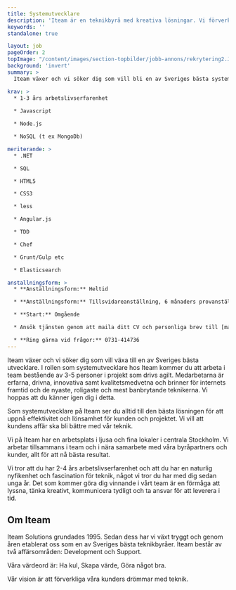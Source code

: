 ```yaml
---
title: Systemutvecklare
description: 'Iteam är en teknikbyrå med kreativa lösningar. Vi förverkligar dina idéer.'
keywords: ''
standalone: true

layout: job
pageOrder: 2
topImage: "/content/images/section-topbilder/jobb-annons/rekrytering2.JPG"
background: 'invert'
summary: >
  Iteam växer och vi söker dig som vill bli en av Sveriges bästa systemutvecklare. 

krav: >
  * 1-3 års arbetslivserfarenhet
  
  * Javascript

  * Node.js

  * NoSQL (t ex MongoDb)

meriterande: >
  * .NET

  * SQL

  * HTML5

  * CSS3

  * less

  * Angular.js

  * TDD

  * Chef

  * Grunt/Gulp etc

  * Elasticsearch

anstallningsform: >
  * **Anställningsform:** Heltid

  * **Anställningsform:** Tillsvidareanställning, 6 månaders provanställning, sedan fast anställning.

  * **Start:** Omgående

  * Ansök tjänsten genom att maila ditt CV och personliga brev till [maria.carroll@iteam.se](mailto:maria.carroll@iteam.se)

  * **Ring gärna vid frågor:** 0731-414736
---
```


Iteam växer och vi söker dig som vill växa till en av Sveriges bästa utvecklare. 
I rollen som systemutvecklare hos Iteam kommer du att arbeta i team bestående av 3-5 personer i projekt som drivs agilt. Medarbetarna är erfarna, drivna, innovativa samt kvalitetsmedvetna och brinner för internets framtid och de nyaste, roligaste och mest banbrytande teknikerna. Vi hoppas att du känner igen dig i detta.

Som systemutvecklare på Iteam ser du alltid till den bästa lösningen för att uppnå effektivitet och lönsamhet för kunden och projektet. Vi vill att kundens affär ska bli bättre med vår teknik. 

Vi på Iteam har en arbetsplats i ljusa och fina lokaler i centrala Stockholm. Vi arbetar tillsammans i team och i nära samarbete med våra byråpartners och kunder, allt för att nå bästa resultat. 

Vi tror att du har 2-4 års arbetslivserfarenhet och att du har en naturlig nyfikenhet och fascination för teknik, något vi tror du har med dig sedan unga år. Det som kommer göra dig vinnande i vårt team är en förmåga att lyssna, tänka kreativt, kommunicera tydligt och ta ansvar för att leverera i tid.

## Om Iteam

Iteam Solutions grundades 1995. Sedan dess har vi växt tryggt och genom åren etablerat oss som en av Sveriges bästa teknikbyråer. Iteam består av två affärsområden: Development och Support.

Våra värdeord är: Ha kul, Skapa värde, Göra något bra.

Vår vision är att förverkliga våra kunders drömmar med teknik. 